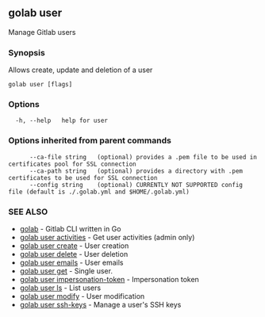 ## golab user

Manage Gitlab users

### Synopsis


Allows create, update and deletion of a user

```
golab user [flags]
```

### Options

```
  -h, --help   help for user
```

### Options inherited from parent commands

```
      --ca-file string   (optional) provides a .pem file to be used in certificates pool for SSL connection
      --ca-path string   (optional) provides a directory with .pem certificates to be used for SSL connection
      --config string    (optional) CURRENTLY NOT SUPPORTED config file (default is ./.golab.yml and $HOME/.golab.yml)
```

### SEE ALSO
* [golab](golab.md)	 - Gitlab CLI written in Go
* [golab user activities](golab_user_activities.md)	 - Get user activities (admin only)
* [golab user create](golab_user_create.md)	 - User creation
* [golab user delete](golab_user_delete.md)	 - User deletion
* [golab user emails](golab_user_emails.md)	 - User emails
* [golab user get](golab_user_get.md)	 - Single user.
* [golab user impersonation-token](golab_user_impersonation-token.md)	 - Impersonation token
* [golab user ls](golab_user_ls.md)	 - List users
* [golab user modify](golab_user_modify.md)	 - User modification
* [golab user ssh-keys](golab_user_ssh-keys.md)	 - Manage a user's SSH keys

